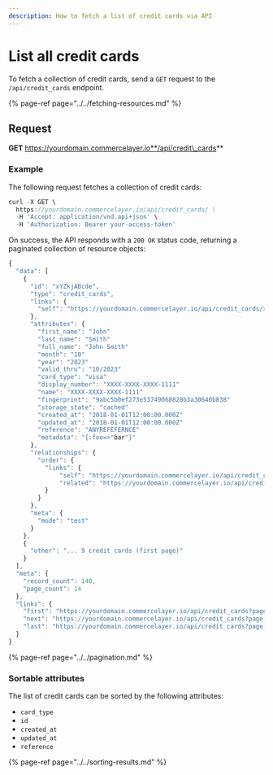 ```yaml
---
description: How to fetch a list of credit cards via API
---
```


# List all credit cards

To fetch a collection of credit cards, send a `GET` request to the `/api/credit_cards` endpoint.

{% page-ref page="../../fetching-resources.md" %}

## Request

**GET** https://yourdomain.commercelayer.io**/api/credit\_cards**

### **Example**

The following request fetches a collection of credit cards:

```javascript
curl -X GET \
  https://yourdomain.commercelayer.io/api/credit_cards/ \
  -H 'Accept: application/vnd.api+json' \
  -H 'Authorization: Bearer your-access-token'
```

On success, the API responds with a `200 OK` status code, returning a paginated collection of resource objects:

```javascript
{
  "data": [
    {
      "id": "xYZkjABcde",
      "type": "credit_cards",
      "links": {
        "self": "https://yourdomain.commercelayer.io/api/credit_cards/xYZkjABcde"
      },
      "attributes": {
        "first_name": "John"
        "last_name": "Smith"
        "full_name": "John Smith"
        "month": "10"
        "year": "2023"
        "valid_thru": "10/2023"
        "card_type": "visa"
        "display_number": "XXXX-XXXX-XXXX-1111"
        "name": "XXXX-XXXX-XXXX-1111"
        "fingerprint": "9abc5b0ef273e53749068820b3a30640b838"
        "storage_state": "cached"
        "created_at": "2018-01-01T12:00:00.000Z"
        "updated_at": "2018-01-01T12:00:00.000Z"
        "reference": "ANYREFEFERNCE"
        "metadata": "{:foo=>"bar"}"
      },
      "relationships": {
        "order": {
          "links": {
              "self": "https://yourdomain.commercelayer.io/api/credit_cards/xYZkjABcde/relationships/order",
              "related": "https://yourdomain.commercelayer.io/api/credit_cards/xYZkjABcde/order"
          }
        }
      },
      "meta": {
        "mode": "test"
      }
    },
    {
      "other": "... 9 credit cards (first page)"
    }
  ],
  "meta": {
    "record_count": 140,
    "page_count": 14
  },
  "links": {
    "first": "https://yourdomain.commercelayer.io/api/credit_cards?page[number]=1&page[size]=10",
    "next": "https://yourdomain.commercelayer.io/api/credit_cards?page[number]=2&page[size]=10",
    "last": "https://yourdomain.commercelayer.io/api/credit_cards?page[number]=14&page[size]=10"
  }
}
```

{% page-ref page="../../pagination.md" %}

### Sortable attributes

The list of credit cards can be sorted by the following attributes:

* `card_type`
* `id`
* `created_at`
* `updated_at`
* `reference`

{% page-ref page="../../sorting-results.md" %}

